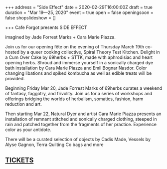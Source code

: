 +++
address = "Side Effect"
date = 2020-02-29T16:00:00Z
draft = true
duration = "Mar 19—25, 2020"
event = true
open = false
openingsoon = false
shopslideshow = []

+++
Cafe Forgot presents SIDE EFFECT

imagined by Jade Forrest Marks + Cara Marie Piazza.

Join us for our opening fête on the evening of Thursday March 19th co-hosted by a queer cooking collective, Spiral Theory Test Kitchen. Delight in a Cum Over Cake by 69herbs + STTK, made with aphrodisiac and heart opening herbs. Shroud and immerse yourself in a sonically charged dye bath installation by Cara Marie Piazza and Emil Bognar Nasdor. Color changing libations and spiked kombucha as well as edible treats will be provided.

Beginning Friday Mar 20, Jade Forrest Marks of 69herbs curates a weekend of fantasy, faggotry, and frivolity. Join us for a series of workshops and offerings bridging the worlds of herbalism, somatics, fashion, harm reduction and art.

Then starting Mar 22, Natural Dyer and artist Cara Marie Piazza presents an installation of remnant stitched and sonically charged clothing, steeped in rain and patched together from the fragments of her practice. Experience color as your antidote.

There will be a curated selection of objects by Cadis Made, Vessels by Alyse Gagnon, Terra Quilting Co bags and more

## [TICKETS](https://www.eventbrite.com/e/side-effect-tickets-97539901471 "side-effect")